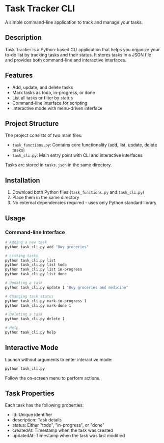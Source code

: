 # Task Tracker CLI

A simple command-line application to track and manage your tasks.

## Description

Task Tracker is a Python-based CLI application that helps you organize your to-do list by tracking tasks and their status. It stores tasks in a JSON file and provides both command-line and interactive interfaces.

## Features

- Add, update, and delete tasks
- Mark tasks as todo, in-progress, or done
- List all tasks or filter by status
- Command-line interface for scripting
- Interactive mode with menu-driven interface

## Project Structure

The project consists of two main files:

- `task_functions.py`: Contains core functionality (add, list, update, delete tasks)
- `task_cli.py`: Main entry point with CLI and interactive interfaces

Tasks are stored in `tasks.json` in the same directory.

## Installation

1. Download both Python files (`task_functions.py` and `task_cli.py`)
2. Place them in the same directory
3. No external dependencies required - uses only Python standard library

## Usage

### Command-line Interface

```bash
# Adding a new task
python task_cli.py add "Buy groceries"

# Listing tasks
python task_cli.py list
python task_cli.py list todo
python task_cli.py list in-progress
python task_cli.py list done

# Updating a task
python task_cli.py update 1 "Buy groceries and medicine"

# Changing task status
python task_cli.py mark-in-progress 1
python task_cli.py mark-done 1

# Deleting a task
python task_cli.py delete 1

# Help
python task_cli.py help
```
## Interactive Mode
Launch without arguments to enter interactive mode:

```bash
python task_cli.py
```
Follow the on-screen menu to perform actions.

## Task Properties
Each task has the following properties:

- id: Unique identifier
- description: Task details
- status: Either "todo", "in-progress", or "done"
- createdAt: Timestamp when the task was created
- updatedAt: Timestamp when the task was last modified


